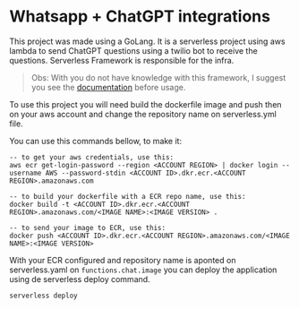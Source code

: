 # Whatsapp + ChatGPT integrations
This project was made using a GoLang. 
It is a serverless project using aws lambda to send ChatGPT questions using a 
twilio bot to receive the questions.
Serverless Framework is responsible for the infra.


> Obs: With you do not have knowledge with this framework, I suggest you see the [documentation](https://www.serverless.com/framework/docs) before usage.

To use this project you will need build the dockerfile image and push then on your aws account and change the repository name on serverless.yml file.

You can use this commands bellow, to make it:
```shell
-- to get your aws credentials, use this:
aws ecr get-login-password --region <ACCOUNT REGION> | docker login --username AWS --password-stdin <ACCOUNT ID>.dkr.ecr.<ACCOUNT REGION>.amazonaws.com

-- to build your dockerfile with a ECR repo name, use this: 
docker build -t <ACCOUNT ID>.dkr.ecr.<ACCOUNT REGION>.amazonaws.com/<IMAGE NAME>:<IMAGE VERSION> .

-- to send your image to ECR, use this:
docker push <ACCOUNT ID>.dkr.ecr.<ACCOUNT REGION>.amazonaws.com/<IMAGE NAME>:<IMAGE VERSION>
```

With your ECR configured and repository name is aponted on serverless.yaml on `functions.chat.image` you can deploy the application using de serverless deploy command.

```shell
serverless deploy
```

